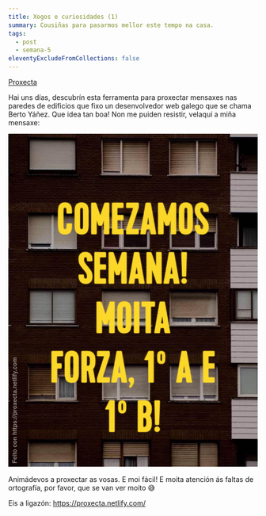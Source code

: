 ```yaml
---
title: Xogos e curiosidades (1)
summary: Cousiñas para pasarmos mellor este tempo na casa.
tags:
  - post
  - semana-5
eleventyExcludeFromCollections: false
---
```

[Proxecta](https://proxecta.netlify.com/)

Hai uns días, descubrín esta ferramenta para proxectar mensaxes nas paredes de edificios que fixo un desenvolvedor web galego que se chama Berto Yáñez. Que idea tan boa! Non me puiden resistir, velaquí a miña mensaxe:

![](/static/img/forza-rapazada.png)

Animádevos a proxectar as vosas. E moi fácil! E moita atención ás faltas de ortografía, por favor, que se van ver moito 😅 

Eis a ligazón: <https://proxecta.netlify.com/>